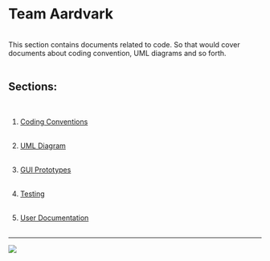 # Team Aardvark
<br>
This section contains documents related to code. So that would cover documents about coding convention, UML diagrams and so forth.
<br><br>

## Sections:
<br>

1. [Coding Conventions](coding-conventions)
<br><br>

2. [UML Diagram](uml-diagram)
<br><br>

3. [GUI Prototypes](gui-prototypes)
<br><br>

4. [Testing](testing)
<br><br>

5. [User Documentation](user-documentation)
<br><br>

---
<img align="middle" src="assets/images/sitemap/coding_documentation.png">
